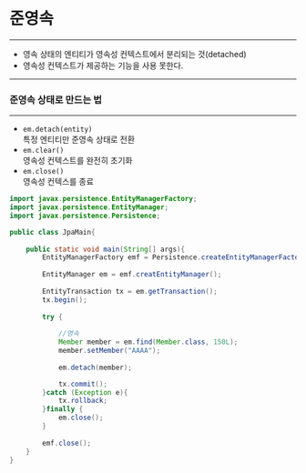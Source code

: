 # 준영속
***
* 영속 상태의 엔티티가 영속성 컨텍스트에서 분리되는 것(detached)
* 영속성 컨텍스트가 제공하는 기능을 사용 못한다.

***
### 준영속 상태로 만드는 법
***
* `em.detach(entity)`  
특정 엔티티만 준영속 상태로 전환
* `em.clear()`  
영속성 컨텍스트를 완전히 초기화
* `em.close()`  
영속성 컨텍스를 종료

```java
import javax.persistence.EntityManagerFactory;
import javax.persistence.EntityManager;
import javax.persistence.Persistence;

public class JpaMain{
    
    public static void main(String[] args){
        EntityManagerFactory emf = Persistence.createEntityManagerFactory("hello");
        
        EntityManager em = emf.creatEntityManager();
        
        EntityTransaction tx = em.getTransaction();
        tx.begin();
        
        try { 
            
            //영속
            Member member = em.find(Member.class, 150L);
            member.setMember("AAAA");
            
            em.detach(member);

            tx.commit();
        }catch (Exception e){
            tx.rollback;
        }finally {
            em.close();
        }
        
        emf.close();
    }
}
```
